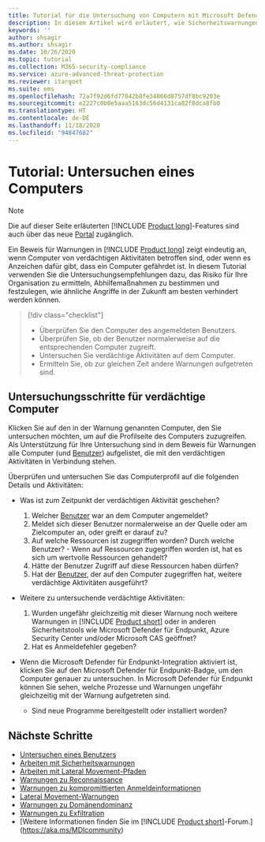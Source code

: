 ```yaml
---
title: Tutorial für die Untersuchung von Computern mit Microsoft Defender for Identity
description: In diesem Artikel wird erläutert, wie Sicherheitswarnungen von Microsoft Defender for Identity zur Untersuchung eines verdächtigen Computers verwendet werden.
keywords: ''
author: shsagir
ms.author: shsagir
ms.date: 10/26/2020
ms.topic: tutorial
ms.collection: M365-security-compliance
ms.service: azure-advanced-threat-protection
ms.reviewer: itargoet
ms.suite: ems
ms.openlocfilehash: 72a7f92d6fd77842b8fe34866d8757df8bc9203e
ms.sourcegitcommit: e2227c0b0e5aaa5163dc56d4131ca82f8dca8fb0
ms.translationtype: HT
ms.contentlocale: de-DE
ms.lasthandoff: 11/18/2020
ms.locfileid: "94847682"
---
```

# <a name="tutorial-investigate-a-computer"></a>Tutorial: Untersuchen eines Computers

> [!NOTE]
> Die auf dieser Seite erläuterten [!INCLUDE [Product long](includes/product-long.md)]-Features sind auch über das neue [Portal](https://portal.cloudappsecurity.com) zugänglich.

Ein Beweis für Warnungen in [!INCLUDE [Product long](includes/product-long.md)] zeigt eindeutig an, wenn Computer von verdächtigen Aktivitäten betroffen sind, oder wenn es Anzeichen dafür gibt, dass ein Computer gefährdet ist. In diesem Tutorial verwenden Sie die Untersuchungsempfehlungen dazu, das Risiko für Ihre Organisation zu ermitteln, Abhilfemaßnahmen zu bestimmen und festzulegen, wie ähnliche Angriffe in der Zukunft am besten verhindert werden können.  

> [!div class="checklist"]
>
> - Überprüfen Sie den Computer des angemeldeten Benutzers.
> - Überprüfen Sie, ob der Benutzer normalerweise auf die entsprechenden Computer zugreift.
> - Untersuchen Sie verdächtige Aktivitäten auf dem Computer.
> - Ermitteln Sie, ob zur gleichen Zeit andere Warnungen aufgetreten sind.

## <a name="investigation-steps-for-suspicious-computers"></a>Untersuchungsschritte für verdächtige Computer

Klicken Sie auf den in der Warnung genannten Computer, den Sie untersuchen möchten, um auf die Profilseite des Computers zuzugreifen. Als Unterstützung für Ihre Untersuchung sind in dem Beweis für Warnungen alle Computer (und [Benutzer](investigate-a-user.md)) aufgelistet, die mit den verdächtigen Aktivitäten in Verbindung stehen.

Überprüfen und untersuchen Sie das Computerprofil auf die folgenden Details und Aktivitäten:

- Was ist zum Zeitpunkt der verdächtigen Aktivität geschehen?  
    1. Welcher [Benutzer](investigate-a-user.md) war an dem Computer angemeldet?
    1. Meldet sich dieser Benutzer normalerweise an der Quelle oder am Zielcomputer an, oder greift er darauf zu?
    1. Auf welche Ressourcen ist zugegriffen worden? Durch welche Benutzer?
      - Wenn auf Ressourcen zugegriffen worden ist, hat es sich um wertvolle Ressourcen gehandelt?
    1. Hätte der Benutzer Zugriff auf diese Ressourcen haben dürfen?
    1. Hat der [Benutzer](investigate-a-user.md), der auf den Computer zugegriffen hat, weitere verdächtige Aktivitäten ausgeführt?

- Weitere zu untersuchende verdächtige Aktivitäten:
    1. Wurden ungefähr gleichzeitig mit dieser Warnung noch weitere Warnungen in [!INCLUDE [Product short](includes/product-short.md)] oder in anderen Sicherheitstools wie Microsoft Defender für Endpunkt, Azure Security Center und/oder Microsoft CAS geöffnet?
    1. Hat es Anmeldefehler gegeben?

- Wenn die Microsoft Defender für Endpunkt-Integration aktiviert ist, klicken Sie auf den Microsoft Defender für Endpunkt-Badge, um den Computer genauer zu untersuchen. In Microsoft Defender für Endpunkt können Sie sehen, welche Prozesse und Warnungen ungefähr gleichzeitig mit der Warnung aufgetreten sind.
    - Sind neue Programme bereitgestellt oder installiert worden?

## <a name="next-steps"></a>Nächste Schritte

- [Untersuchen eines Benutzers](investigate-a-user.md)
- [Arbeiten mit Sicherheitswarnungen](working-with-suspicious-activities.md)
- [Arbeiten mit Lateral Movement-Pfaden](use-case-lateral-movement-path.md)
- [Warnungen zu Reconnaissance](reconnaissance-alerts.md)
- [Warnungen zu kompromittierten Anmeldeinformationen](compromised-credentials-alerts.md)
- [Lateral Movement-Warnungen](lateral-movement-alerts.md)
- [Warnungen zu Domänendominanz](domain-dominance-alerts.md)
- [Warnungen zu Exfiltration](exfiltration-alerts.md)
- [Weitere Informationen finden Sie im [!INCLUDE [Product short](includes/product-short.md)]-Forum.](https://aka.ms/MDIcommunity)
